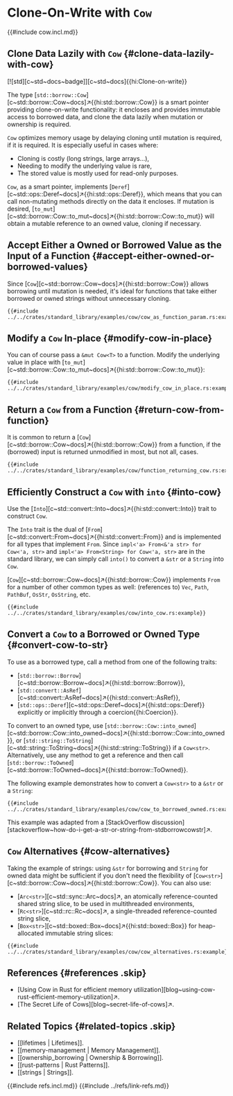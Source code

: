 # Clone-On-Write with `Cow`

{{#include cow.incl.md}}

## Clone Data Lazily with `Cow` {#clone-data-lazily-with-cow}

[![std][c~std~docs~badge]][c~std~docs]{{hi:Clone-on-write}}

The type [`std::borrow::Cow`][c~std::borrow::Cow~docs]↗{{hi:std::borrow::Cow}} is a smart pointer providing clone-on-write functionality: it encloses and provides immutable access to borrowed data, and clone the data lazily when mutation or ownership is required.

`Cow` optimizes memory usage by delaying cloning until mutation is required, if it is required. It is especially useful in cases where:

- Cloning is costly (long strings, large arrays...),
- Needing to modify the underlying value is rare,
- The stored value is mostly used for read-only purposes.

`Cow`, as a smart pointer, implements [`Deref`][c~std::ops::Deref~docs]↗{{hi:std::ops::Deref}}, which means that you can call non-mutating methods directly on the data it encloses. If mutation is desired, [`to_mut`][c~std::borrow::Cow::to_mut~docs]↗{{hi:std::borrow::Cow::to_mut}} will obtain a mutable reference to an owned value, cloning if necessary.

## Accept Either a Owned or Borrowed Value as the Input of a Function {#accept-either-owned-or-borrowed-values}

Since [`Cow`][c~std::borrow::Cow~docs]↗{{hi:std::borrow::Cow}} allows borrowing until mutation is needed, it's ideal for functions that take either borrowed or owned strings without unnecessary cloning.

```rust,editable
{{#include ../../crates/standard_library/examples/cow/cow_as_function_param.rs:example}}
```

## Modify a `Cow` In-place {#modify-cow-in-place}

You can of course pass a `&mut Cow<T>` to a function. Modify the underlying value in place with [`to_mut`][c~std::borrow::Cow::to_mut~docs]↗{{hi:std::borrow::Cow::to_mut}}:

```rust,editable
{{#include ../../crates/standard_library/examples/cow/modify_cow_in_place.rs:example}}
```

## Return a `Cow` from a Function {#return-cow-from-function}

It is common to return a [`Cow`][c~std::borrow::Cow~docs]↗{{hi:std::borrow::Cow}} from a function, if the (borrowed) input is returned unmodified in most, but not all, cases.

```rust,editable
{{#include ../../crates/standard_library/examples/cow/function_returning_cow.rs:example}}
```

## Efficiently Construct a `Cow` with `into` {#into-cow}

Use the [`Into`][c~std::convert::Into~docs]↗{{hi:std::convert::Into}} trait to construct `Cow`.

The `Into` trait is the dual of [`From`][c~std::convert::From~docs]↗{{hi:std::convert::From}} and is implemented for all types that implement `From`. Since `impl<'a> From<&'a str> for Cow<'a, str>` and `impl<'a> From<String> for Cow<'a, str>` are in the standard library, we can simply call `into()` to convert a `&str` or a `String` into `Cow`.

[`Cow`][c~std::borrow::Cow~docs]↗{{hi:std::borrow::Cow}} implements `From` for a number of other common types as well: (references to) `Vec`, `Path`, `PathBuf`, `OsStr`, `OsString`, etc.

```rust,editable
{{#include ../../crates/standard_library/examples/cow/into_cow.rs:example}}
```

## Convert a `Cow` to a Borrowed or Owned Type {#convert-cow-to-str}

To use as a borrowed type, call a method from one of the following traits:

- [`std::borrow::Borrow`][c~std::borrow::Borrow~docs]↗{{hi:std::borrow::Borrow}},
- [`std::convert::AsRef`][c~std::convert::AsRef~docs]↗{{hi:std::convert::AsRef}},
- [`std::ops::Deref`][c~std::ops::Deref~docs]↗{{hi:std::ops::Deref}} explicitly or implicitly through a coercion{{hi:Coercion}}.

To convert to an owned type, use [`std::borrow::Cow::into_owned`][c~std::borrow::Cow::into_owned~docs]↗{{hi:std::borrow::Cow::into_owned}}, or [`std::string::ToString`][c~std::string::ToString~docs]↗{{hi:std::string::ToString}} if a `Cow<str>`. Alternatively, use any method to get a reference and then call [`std::borrow::ToOwned`][c~std::borrow::ToOwned~docs]↗{{hi:std::borrow::ToOwned}}.

The following example demonstrates how to convert a `Cow<str>` to a `&str` or a `String`:

```rust,editable
{{#include ../../crates/standard_library/examples/cow/cow_to_borrowed_owned.rs:example}}
```

This example was adapted from a [StackOverflow discussion][stackoverflow~how-do-i-get-a-str-or-string-from-stdborrowcowstr]↗.

## `Cow` Alternatives {#cow-alternatives}

Taking the example of strings: using `&str` for borrowing and `String` for owned data might be sufficient if you don't need the flexibility of [`Cow<str>`][c~std::borrow::Cow~docs]↗{{hi:std::borrow::Cow}}. You can also use:

- [`Arc<str>`][c~std::sync::Arc~docs]↗, an atomically reference-counted shared string slice, to be used in multithreaded environments,
- [`Rc<str>`][c~std::rc::Rc~docs]↗, a single-threaded reference-counted string slice,
- [`Box<str>`][c~std::boxed::Box~docs]↗{{hi:std::boxed::Box}} for heap-allocated immutable string slices:

```rust,editable
{{#include ../../crates/standard_library/examples/cow/cow_alternatives.rs:example}}
```

## References {#references .skip}

- [Using Cow in Rust for efficient memory utilization][blog~using-cow-rust-efficient-memory-utilization]↗.
- [The Secret Life of Cows][blog~secret-life-of-cows]↗.

## Related Topics {#related-topics .skip}

- [[lifetimes | Lifetimes]].
- [[memory-management | Memory Management]].
- [[ownership_borrowing | Ownership & Borrowing]].
- [[rust-patterns | Rust Patterns]].
- [[strings | Strings]].

{{#include refs.incl.md}}
{{#include ../refs/link-refs.md}}

<div class="hidden">
</div>
